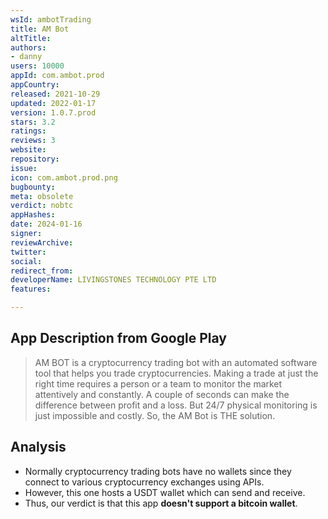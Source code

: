 ```yaml
---
wsId: ambotTrading
title: AM Bot
altTitle: 
authors:
- danny
users: 10000
appId: com.ambot.prod
appCountry: 
released: 2021-10-29
updated: 2022-01-17
version: 1.0.7.prod
stars: 3.2
ratings: 
reviews: 3
website: 
repository: 
issue: 
icon: com.ambot.prod.png
bugbounty: 
meta: obsolete
verdict: nobtc
appHashes: 
date: 2024-01-16
signer: 
reviewArchive: 
twitter: 
social: 
redirect_from: 
developerName: LIVINGSTONES TECHNOLOGY PTE LTD
features: 

---
```


## App Description from Google Play

> AM BOT is a cryptocurrency trading bot with an automated software tool that helps you trade cryptocurrencies. Making a trade at just the right time requires a person or a team to monitor the market attentively and constantly. A couple of seconds can make the difference between profit and a loss. But 24/7 physical monitoring is just impossible and costly. So, the AM Bot is THE solution.

## Analysis 

- Normally cryptocurrency trading bots have no wallets since they connect to various cryptocurrency exchanges using APIs. 
- However, this one hosts a USDT wallet which can send and receive.
- Thus, our verdict is that this app **doesn't support a bitcoin wallet**.